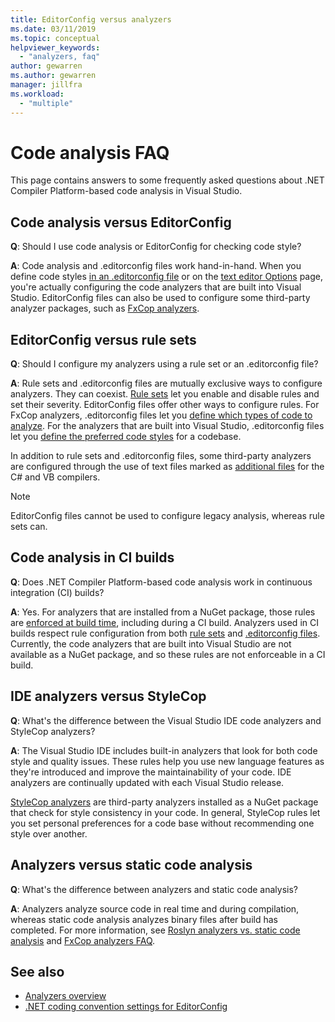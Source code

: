 ```yaml
---
title: EditorConfig versus analyzers
ms.date: 03/11/2019
ms.topic: conceptual
helpviewer_keywords:
  - "analyzers, faq"
author: gewarren
ms.author: gewarren
manager: jillfra
ms.workload:
  - "multiple"
---
```

# Code analysis FAQ

This page contains answers to some frequently asked questions about .NET Compiler Platform-based code analysis in Visual Studio.

## Code analysis versus EditorConfig

**Q**: Should I use code analysis or EditorConfig for checking code style?

**A**: Code analysis and .editorconfig files work hand-in-hand. When you define code styles [in an .editorconfig file](../ide/editorconfig-code-style-settings-reference.md) or on the [text editor Options](../ide/code-styles-and-code-cleanup.md) page, you're actually configuring the code analyzers that are built into Visual Studio. EditorConfig files can also be used to configure some third-party analyzer packages, such as [FxCop analyzers](configure-fxcop-analyzers.md).

## EditorConfig versus rule sets

**Q**: Should I configure my analyzers using a rule set or an .editorconfig file?

**A**: Rule sets and .editorconfig files are mutually exclusive ways to configure analyzers. They can coexist. [Rule sets](analyzer-rule-sets.md) let you enable and disable rules and set their severity. EditorConfig files offer other ways to configure rules. For FxCop analyzers, .editorconfig files let you [define which types of code to analyze](fxcop-analyzer-options.md). For the analyzers that are built into Visual Studio, .editorconfig files let you [define the preferred code styles](../ide/editorconfig-code-style-settings-reference.md) for a codebase.

In addition to rule sets and .editorconfig files, some third-party analyzers are configured through the use of text files marked as [additional files](../ide/build-actions.md#build-action-values) for the C# and VB compilers.

> [!NOTE]
> EditorConfig files cannot be used to configure legacy analysis, whereas rule sets can.

## Code analysis in CI builds

**Q**: Does .NET Compiler Platform-based code analysis work in continuous integration (CI) builds?

**A**: Yes. For analyzers that are installed from a NuGet package, those rules are [enforced at build time](roslyn-analyzers-overview.md#build-errors), including during a CI build. Analyzers used in CI builds respect rule configuration from both [rule sets](analyzer-rule-sets.md) and [.editorconfig files](configure-fxcop-analyzers.md). Currently, the code analyzers that are built into Visual Studio are not available as a NuGet package, and so these rules are not enforceable in a CI build.

## IDE analyzers versus StyleCop

**Q**: What's the difference between the Visual Studio IDE code analyzers and StyleCop analyzers?

**A**: The Visual Studio IDE includes built-in analyzers that look for both code style and quality issues. These rules help you use new language features as they're introduced and improve the maintainability of your code. IDE analyzers are continually updated with each Visual Studio release.

[StyleCop analyzers](https://github.com/DotNetAnalyzers/StyleCopAnalyzers) are third-party analyzers installed as a NuGet package that check for style consistency in your code. In general, StyleCop rules let you set personal preferences for a code base without recommending one style over another.

## Analyzers versus static code analysis

**Q**: What's the difference between analyzers and static code analysis?

**A**: Analyzers analyze source code in real time and during compilation, whereas static code analysis analyzes binary files after build has completed. For more information, see [Roslyn analyzers vs. static code analysis](roslyn-analyzers-overview.md#roslyn-analyzers-vs-static-code-analysis) and [FxCop analyzers FAQ](fxcop-analyzers-faq.md).

## See also

- [Analyzers overview](roslyn-analyzers-overview.md)
- [.NET coding convention settings for EditorConfig](../ide/editorconfig-code-style-settings-reference.md)
